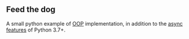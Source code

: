 ## Feed the dog

A small python example of [OOP](https://www.programiz.com/python-programming/object-oriented-programming) implementation, in addition to the [async features](https://docs.python.org/3/library/asyncio.html) of Python 3.7+.

